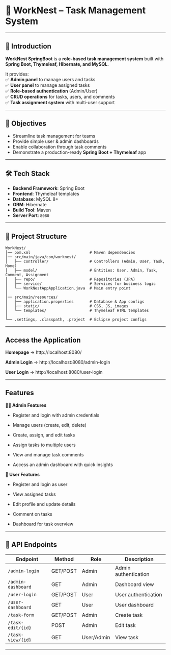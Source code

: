 # 🌟 WorkNest – Task Management System  

---

## 📖 Introduction  

**WorkNest SpringBoot** is a **role-based task management system** built with **Spring Boot, Thymeleaf, Hibernate, and MySQL**.  

It provides:  
✅ **Admin panel** to manage users and tasks  
✅ **User panel** to manage assigned tasks  
✅ **Role-based authentication** (Admin/User)  
✅ **CRUD operations** for tasks, users, and comments  
✅ **Task assignment system** with multi-user support  

---

## 🎯 Objectives  

- Streamline task management for teams  
- Provide simple user & admin dashboards  
- Enable collaboration through task comments  
- Demonstrate a production-ready **Spring Boot + Thymeleaf** app  

---

## 🛠️ Tech Stack  

- **Backend Framework**: Spring Boot  
- **Frontend**: Thymeleaf templates  
- **Database**: MySQL 8+  
- **ORM**: Hibernate   
- **Build Tool**: Maven  
- **Server Port**: `8080`  

---

## 📂 Project Structure  

```plaintext
WorkNest/
│── pom.xml                          # Maven dependencies
│── src/main/java/com/worknest/
│   ├── controller/                  # Controllers (Admin, User, Task, Home)
│   ├── model/                       # Entities: User, Admin, Task, Comment, Assignment
│   ├── repo/                        # Repositories (JPA)
│   ├── service/                     # Services for business logic
│   └── WorkNestAppApplication.java  # Main entry point
│
│── src/main/resources/
│   ├── application.properties       # Database & App configs
│   ├── static/                      # CSS, JS, images
│   └── templates/                   # Thymeleaf HTML templates
│
└── .settings, .classpath, .project  # Eclipse project configs

```
---

## Access the Application

**Homepage** → http://localhost:8080/

**Admin Login** → http://localhost:8080/admin-login

**User Login** → http://localhost:8080/user-login

---

## Features

**👨‍💼 Admin Features**

- Register and login with admin credentials

- Manage users (create, edit, delete)

- Create, assign, and edit tasks

- Assign tasks to multiple users

- View and manage task comments

- Access an admin dashboard with quick insights

**👤 User Features**

- Register and login as user

- View assigned tasks

- Edit profile and update details

- Comment on tasks

- Dashboard for task overview

---

## 📌 API Endpoints

| Endpoint           | Method   | Role       | Description          |
| ------------------ | -------- | ---------- | -------------------- |
| `/admin-login`     | GET/POST | Admin      | Admin authentication |
| `/admin-dashboard` | GET      | Admin      | Dashboard view       |
| `/user-login`      | GET/POST | User       | User authentication  |
| `/user-dashboard`  | GET      | User       | User dashboard       |
| `/task-form`       | GET/POST | Admin      | Create task          |
| `/task-edit/{id}`  | POST     | Admin      | Edit task            |
| `/task-view/{id}`  | GET      | User/Admin | View task            |

---









